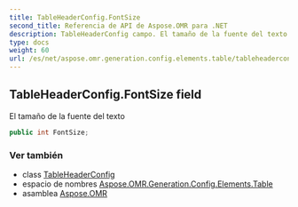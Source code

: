 ```yaml
---
title: TableHeaderConfig.FontSize
second_title: Referencia de API de Aspose.OMR para .NET
description: TableHeaderConfig campo. El tamaño de la fuente del texto
type: docs
weight: 60
url: /es/net/aspose.omr.generation.config.elements.table/tableheaderconfig/fontsize/
---
```

## TableHeaderConfig.FontSize field

El tamaño de la fuente del texto

```csharp
public int FontSize;
```

### Ver también

* class [TableHeaderConfig](../)
* espacio de nombres [Aspose.OMR.Generation.Config.Elements.Table](../../tableheaderconfig/)
* asamblea [Aspose.OMR](../../../)


